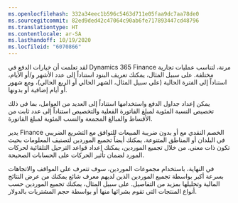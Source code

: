 ```yaml
---
ms.openlocfilehash: 332a34eec1b596c5463d711e05faa9dc7aa78de0
ms.sourcegitcommit: 82ed9ded42c47064c90ab6fe717893447cd48796
ms.translationtype: HT
ms.contentlocale: ar-SA
ms.lasthandoff: 10/19/2020
ms.locfileid: "6070866"
---
```

لقد تعلمت أن خيارات الدفع في Dynamics 365 Finance مرنة، لتناسب عمليات تجارية مختلفة. على سبيل المثال، يمكنك تعريف البنود استناداً إلى عدد الأشهر و/أو الأيام، استناداً إلى الفترة الحالية (على سبيل المثال، الشهر الحالي أو الربع الحالي)، ومع شهور أو أيام إضافية أو بدونها.

يمكن إعداد جداول الدفع واستخدامها استناداً إلى العديد من العوامل، بما في ذلك تخصيص النسبة المئوية لمبلغ الفاتورة الفعلية والتخصيص استناداً إلى عدد ثابت من الأقساط والمبالغ المجمعة والنسب المئوية لمبلغ الفاتورة.

يدير Finance الخصم النقدي مع أو بدون ضريبة المبيعات للتوافق مع التشريع الضريبي في البلدان أو المناطق المتنوعة. يمكنك أيضاً تجميع الموردين لتصنيف المعلومات بحيث تكون ذات معني. من خلال تجميع الموردين، يمكنك إعداد قواعد الترحيل التلقائية لحركات المورد لضمان تأثير الحركات على الحسابات الصحيحة.

في النهاية، باستخدام مجموعات الموردين، سوف تتعرف على المواقف والاتجاهات بسرعة أكبر بواسطة تجميع الموردين الذين لديهم معرف شائع يمكنك من عرض النتائج المالية وتحليلها بمزيد من التفاصيل. على سبيل المثال، يمكنك تجميع الموردين حسب أنواع المنتجات التي تقوم بشرائها منها أو بواسطة حجم المشتريات بالدولار.

